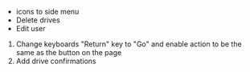 - icons to side menu
- Delete drives
- Edit user


1. Change keyboards "Return" key to "Go" and enable action to be the same as the button on the page
2. Add drive confirmations
